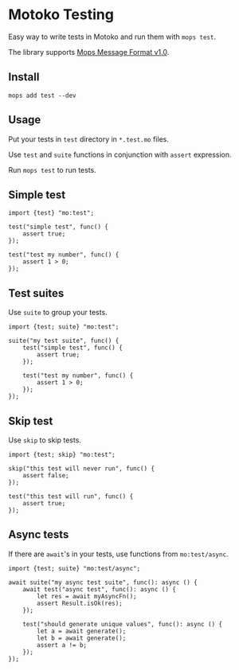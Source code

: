 # Motoko Testing
Easy way to write tests in Motoko and run them with `mops test`.

The library supports [Mops Message Format v1.0](https://github.com/ZenVoich/mops-message-format#v10).

## Install
```
mops add test --dev
```

## Usage
Put your tests in `test` directory in `*.test.mo` files.

Use `test` and `suite` functions in conjunction with `assert` expression.

Run `mops test` to run tests.

## Simple test

```motoko
import {test} "mo:test";

test("simple test", func() {
	assert true;
});

test("test my number", func() {
	assert 1 > 0;
});
```

## Test suites
Use `suite` to group your tests.

```motoko
import {test; suite} "mo:test";

suite("my test suite", func() {
	test("simple test", func() {
		assert true;
	});

	test("test my number", func() {
		assert 1 > 0;
	});
});
```

## Skip test
Use `skip` to skip tests.

```motoko
import {test; skip} "mo:test";

skip("this test will never run", func() {
	assert false;
});

test("this test will run", func() {
	assert true;
});
```

## Async tests
If there are `await`'s in your tests, use functions from `mo:test/async`.

```motoko
import {test; suite} "mo:test/async";

await suite("my async test suite", func(): async () {
	await test("async test", func(): async () {
		let res = await myAsyncFn();
		assert Result.isOk(res);
	});

	test("should generate unique values", func(): async () {
		let a = await generate();
		let b = await generate();
		assert a != b;
	});
});
```
